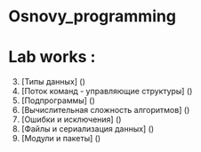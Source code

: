 # Osnovy_programming


# Lab works :

3. [Типы данных] ()
4. [Поток команд - управляющие структуры] ()
5. [Подпрограммы] ()
6. [Вычислительная сложность алгоритмов] ()
7. [Ошибки и исключения] ()
8. [Файлы и сериализация данных] ()
9. [Модули и пакеты] ()
